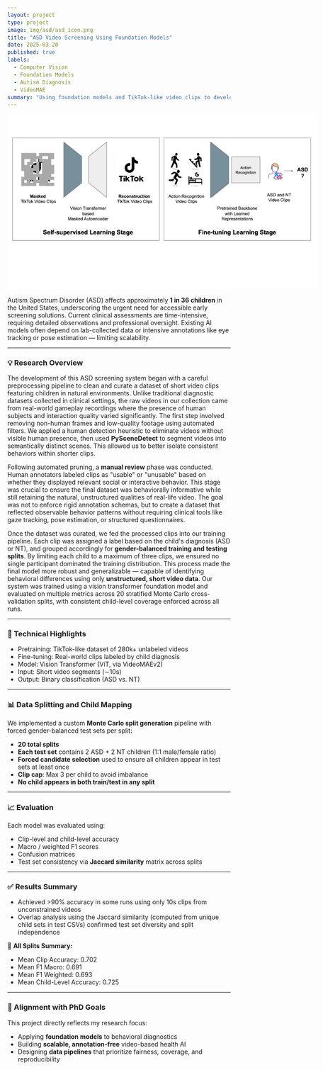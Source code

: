 ```yaml
---
layout: project
type: project
image: img/asd/asd_icon.png
title: "ASD Video Screening Using Foundation Models"
date: 2025-03-20
published: true
labels:
  - Computer Vision
  - Foundation Models
  - Autism Diagnosis
  - VideoMAE
summary: "Using foundation models and TikTok-like video clips to develop scalable ASD screening tools without lab settings or annotations."
---
```


<img class="img-fluid rounded shadow my-3" src="../img/asd/asd.png" alt="ASD classification visual overview" style="max-width: 700px;">

Autism Spectrum Disorder (ASD) affects approximately **1 in 36 children** in the United States, underscoring the urgent need for accessible early screening solutions. Current clinical assessments are time-intensive, requiring detailed observations and professional oversight. Existing AI models often depend on lab-collected data or intensive annotations like eye tracking or pose estimation — limiting scalability.

---

### 💡 Research Overview

The development of this ASD screening system began with a careful preprocessing pipeline to clean and curate a dataset of short video clips featuring children in natural environments. Unlike traditional diagnostic datasets collected in clinical settings, the raw videos in our collection came from real-world gameplay recordings where the presence of human subjects and interaction quality varied significantly. The first step involved removing non-human frames and low-quality footage using automated filters. We applied a human detection heuristic to eliminate videos without visible human presence, then used **PySceneDetect** to segment videos into semantically distinct scenes. This allowed us to better isolate consistent behaviors within shorter clips.

Following automated pruning, a **manual review** phase was conducted. Human annotators labeled clips as "usable" or "unusable" based on whether they displayed relevant social or interactive behavior. This stage was crucial to ensure the final dataset was behaviorally informative while still retaining the natural, unstructured qualities of real-life video. The goal was not to enforce rigid annotation schemas, but to create a dataset that reflected observable behavior patterns without requiring clinical tools like gaze tracking, pose estimation, or structured questionnaires.

Once the dataset was curated, we fed the processed clips into our training pipeline. Each clip was assigned a label based on the child's diagnosis (ASD or NT), and grouped accordingly for **gender-balanced training and testing splits**. By limiting each child to a maximum of three clips, we ensured no single participant dominated the training distribution. This process made the final model more robust and generalizable — capable of identifying behavioral differences using only **unstructured, short video data**. Our system was trained using a vision transformer foundation model and evaluated on multiple metrics across 20 stratified Monte Carlo cross-validation splits, with consistent child-level coverage enforced across all runs.



---

### 🧪 Technical Highlights

- Pretraining: TikTok-like dataset of 280k+ unlabeled videos
- Fine-tuning: Real-world clips labeled by child diagnosis
- Model: Vision Transformer (ViT, via VideoMAEv2)
- Input: Short video segments (∼10s)
- Output: Binary classification (ASD vs. NT)

---

### 📊 Data Splitting and Child Mapping

We implemented a custom **Monte Carlo split generation** pipeline with forced gender-balanced test sets per split:

- **20 total splits**
- **Each test set** contains 2 ASD + 2 NT children (1:1 male/female ratio)
- **Forced candidate selection** used to ensure all children appear in test sets at least once
- **Clip cap**: Max 3 per child to avoid imbalance
- **No child appears in both train/test in any split**

---

### 📈 Evaluation

Each model was evaluated using:

- Clip-level and child-level accuracy
- Macro / weighted F1 scores
- Confusion matrices
- Test set consistency via **Jaccard similarity** matrix across splits

---

### ✅ Results Summary

- Achieved >90% accuracy in some runs using only 10s clips from unconstrained videos
- Overlap analysis using the Jaccard similarity (computed from unique child sets in test CSVs) confirmed test set diversity and split independence

🎯 **All Splits Summary:**
- Mean Clip Accuracy: 0.702  
- Mean F1 Macro: 0.691  
- Mean F1 Weighted: 0.693  
- Mean Child-Level Accuracy: 0.725


---

### 🧭 Alignment with PhD Goals

This project directly reflects my research focus:
- Applying **foundation models** to behavioral diagnostics
- Building **scalable, annotation-free** video-based health AI
- Designing **data pipelines** that prioritize fairness, coverage, and reproducibility
